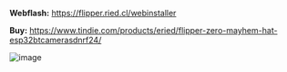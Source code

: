 **Webflash:** https://flipper.ried.cl/webinstaller

**Buy:** https://www.tindie.com/products/eried/flipper-zero-mayhem-hat-esp32btcamerasdnrf24/

![image](https://user-images.githubusercontent.com/1091420/219699372-189b8b39-74ec-4bdc-a0cd-042887992f68.png)
